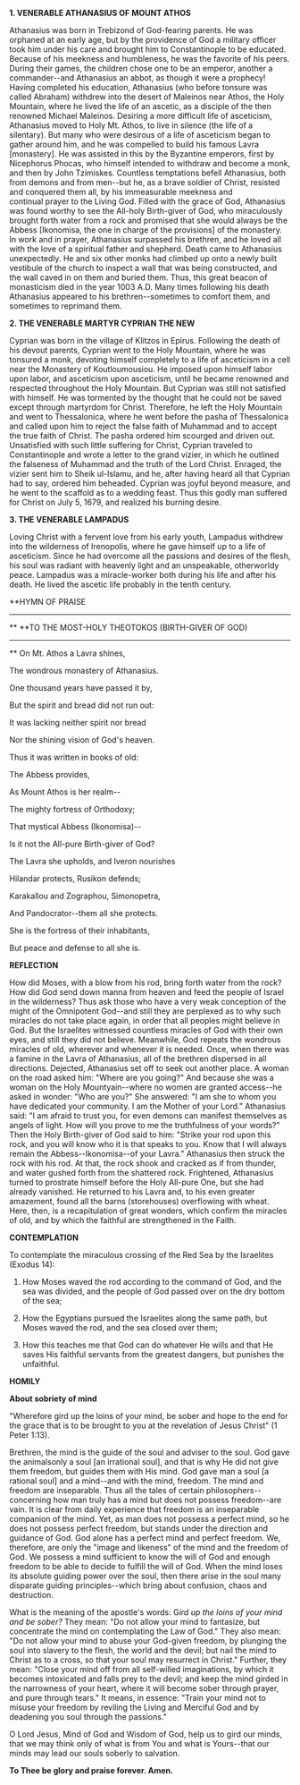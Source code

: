 
**1. VENERABLE ATHANASIUS OF MOUNT ATHOS**

Athanasius was born in Trebizond of God-fearing parents. He was orphaned at an early age, but by the providence of God a military officer took him under his care and brought him to Constantinople to be educated. Because of his meekness and humbleness, he was the favorite of his peers. During their games, the children chose one to be an emperor, another a commander--and Athanasius an abbot, as though it were a prophecy! Having completed his education, Athanasius (who before tonsure was called Abraham) withdrew into the desert of Maleinos near Athos, the Holy Mountain, where he lived the life of an ascetic, as a disciple of the then renowned Michael Maleinos. Desiring a more difficult life of asceticism, Athanasius moved to Holy Mt. Athos, to live in silence (the life of a silentary). But many who were desirous of a life of asceticism began to gather around him, and he was compelled to build his famous Lavra [monastery]. He was assisted in this by the Byzantine emperors, first by Nicephorus Phocas, who himself intended to withdraw and become a monk, and then by John Tzimiskes. Countless temptations befell Athanasius, both from demons and from men--but he, as a brave soldier of Christ, resisted and conquered them all, by his immeasurable meekness and continual prayer to the Living God. Filled with the grace of God, Athanasius was found worthy to see the All-holy Birth-giver of God, who miraculously brought forth water from a rock and promised that she would always be the Abbess [Ikonomisa, the one in charge of the provisions] of the monastery. In work and in prayer, Athanasius surpassed his brethren, and he loved all with the love of a spiritual father and shepherd. Death came to Athanasius unexpectedly. He and six other monks had climbed up onto a newly built vestibule of the church to inspect a wall that was being constructed, and the wall caved in on them and buried them. Thus, this great beacon of monasticism died in the year 1003 A.D. Many times following his death Athanasius appeared to his brethren--sometimes to comfort them, and sometimes to reprimand them.

**2. THE VENERABLE MARTYR CYPRIAN THE NEW**

Cyprian was born in the village of Klitzos in Epirus. Following the death of his devout parents, Cyprian went to the Holy Mountain, where he was tonsured a monk, devoting himself completely to a life of asceticism in a cell near the Monastery of Koutloumousiou. He imposed upon himself labor upon labor, and asceticism upon asceticism, until he became renowned and respected throughout the Holy Mountain. But Cyprian was still not satisfied with himself. He was tormented by the thought that he could not be saved except through martyrdom for Christ. Therefore, he left the Holy Mountain and went to Thessalonica, where he went before the pasha of Thessalonica and called upon him to reject the false faith of Muhammad and to accept the true faith of Christ. The pasha ordered him scourged and driven out. Unsatisfied with such little suffering for Christ, Cyprian traveled to Constantinople and wrote a letter to the grand vizier, in which he outlined the falseness of Muhammad and the truth of the Lord Christ. Enraged, the vizier sent him to Sheik ul-Islamu, and he, after having heard all that Cyprian had to say, ordered him beheaded. Cyprian was joyful beyond measure, and he went to the scaffold as to a wedding feast. Thus this godly man suffered for Christ on July 5, 1679, and realized his burning desire.

**3. THE VENERABLE LAMPADUS**

Loving Christ with a fervent love from his early youth, Lampadus withdrew into the wilderness of Irenopolis, where he gave himself up to a life of asceticism. Since he had overcome all the passions and desires of the flesh, his soul was radiant with heavenly light and an unspeakable, otherworldy peace. Lampadus was a miracle-worker both during his life and after his death. He lived the ascetic life probably in the tenth century.


**HYMN OF PRAISE
**** 
**
**TO THE MOST-HOLY THEOTOKOS (BIRTH-GIVER OF GOD)
**** 
**
On Mt. Athos a Lavra shines,
 

The wondrous monastery of Athanasius.
 

One thousand years have passed it by,
 

But the spirit and bread did not run out:
 

It was lacking neither spirit nor bread
 

Nor the shining vision of God's heaven.
 

Thus it was written in books of old:
 

The Abbess provides,
 

As Mount Athos is her realm--
 

The mighty fortress of Orthodoxy;
 

That mystical Abbess (Ikonomisa)--


Is it not the All-pure Birth-giver of God?
 

The Lavra she upholds, and Iveron nourishes

Hilandar protects, Rusikon defends;
 

Karakallou and Zographou, Simonopetra,
 

And Pandocrator--them all she protects.
 

She is the fortress of their inhabitants,
 

But peace and defense to all she is.
 

**REFLECTION**

How did Moses, with a blow from his rod, bring forth water from the rock? How did God send down manna from heaven and feed the people of Israel in the wilderness? Thus ask those who have a very weak conception of the might of the Omnipotent God--and still they are perplexed as to why such miracles do not take place again, in order that all peoples might believe in God. But the Israelites witnessed countless miracles of God with their own eyes, and still they did not believe. Meanwhile, God repeats the wondrous miracles of old, wherever and whenever it is needed. Once, when there was a famine in the Lavra of Athanasius, all of the brethren dispersed in all directions. Dejected, Athanasius set off to seek out another place. A woman on the road asked him: "Where are you going?" And because she was a woman on the Holy Mountyain--where no women are granted access--he asked in wonder: "Who are you?" She answered: "I am she to whom you have dedicated your community. I am the Mother of your Lord." Athanasius said: "I am afraid to trust you, for even demons can manifest themselves as angels of light. How will you prove to me the truthfulness of your words?" Then the Holy Birth-giver of God said to him: "Strike your rod upon this rock, and you will know who it is that speaks to you. Know that I will always remain the Abbess--Ikonomisa--of your Lavra." Athanasius then struck the rock with his rod. At that, the rock shook and cracked as if from thunder, and water gushed forth from the shattered rock. Frightened, Athanasius turned to prostrate himself before the Holy All-pure One, but she had already vanished. He returned to his Lavra and, to his even greater amazement, found all the barns (storehouses) overflowing with wheat. Here, then, is a recapitulation of great wonders, which confirm the miracles of old, and by which the faithful are strengthened in the Faith.


**CONTEMPLATION**


To contemplate the miraculous crossing of the Red Sea by the Israelites (Exodus 14):

1.  How Moses waved the rod according to the command of God, and the sea was divided, and the people of God passed over on the dry bottom of the sea;

1.  How the Egyptians pursued the Israelites along the same path, but Moses waved the rod, and the sea closed over them;

1.  How this teaches me that God can do whatever He wills and that He saves His faithful servants from the greatest dangers, but punishes the unfaithful.


**HOMILY**


**About sobriety of mind**

"Wherefore gird up the loins of your mind, be sober and hope to the end for the grace that is to be brought to you at the revelation of Jesus Christ" (1 Peter 1:13).

Brethren, the mind is the guide of the soul and adviser to the soul. God gave the animalsonly a soul [an irrational soul], and that is why He did not give them freedom, but guides them with His mind. God gave man a soul [a rational soul] and a mind--and with the mind, freedom. The mind and freedom are inseparable. Thus all the tales of certain philosophers--concerning how man truly has a mind but does not possess freedom--are vain. It is clear from daily experience that freedom is an inseparable companion of the mind. Yet, as man does not possess a perfect mind, so he does not possess perfect freedom, but stands under the direction and guidance of God. God alone has a perfect mind and perfect freedom. We, therefore, are only the "image and likeness" of the mind and the freedom of God. We possess a mind sufficient to know the will of God and enough freedom to be able to decide to fulfill the will of God. When the mind loses its absolute guiding power over the soul, then there arise in the soul many disparate guiding principles--which bring about confusion, chaos and destruction.

What is the meaning of the apostle's words: G*ird up the loins of your mind and be sober?* They mean: "Do not allow your mind to fantasize, but concentrate the mind on contemplating the Law of God." They also mean: "Do not allow your mind to abuse your God-given freedom, by plunging the soul into slavery to the flesh, the world and the devil; but nail the mind to Christ as to a cross, so that your soul may resurrect in Christ." Further, they mean: "Close your mind off from all self-willed imaginations, by which it becomes intoxicated and falls prey to the devil; and keep the mind girded in the narrowness of your heart, where it will become sober through prayer, and pure through tears." It means, in essence: "Train your mind not to misuse your freedom by reviling the Living and Merciful God and by deadening you soul through the passions."

O Lord Jesus, Mind of God and Wisdom of God, help us to gird our minds, that we may think only of what is from You and what is Yours--that our minds may lead our souls soberly to salvation.

**To Thee be glory and praise forever. Amen.**
